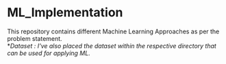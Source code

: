 # ML_Implementation
This repository contains different Machine Learning Approaches as per the problem statement.  
**_Dataset : I've also placed the dataset within the respective directory that can be used for applying ML._*

